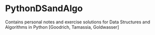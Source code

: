 # PythonDSandAlgo
Contains personal notes and exercise solutions for Data Structures and Algorithms in Python [Goodrich, Tamassia, Goldwasser]
